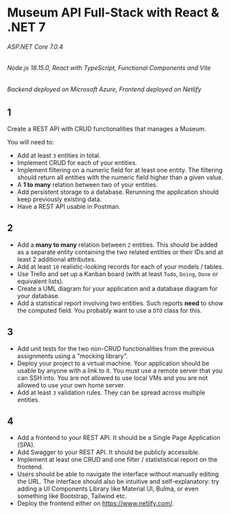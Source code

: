 # Museum API Full-Stack with React & .NET 7

###### ASP.NET Core 7.0.4
###### Node.js 18.15.0, React with TypeScript, Functional Components and Vite
###### Backend deployed on Microsoft Azure, Frontend deployed on Netlify


## 1

Create a REST API with CRUD functionalities that manages a Museum.

You will need to:
- Add at least `3` entities in total.
- Implement CRUD for each of your entities.
- Implement filtering on a numeric field for at least one entity. The filtering should return all entities with the numeric field higher than a given value.
- A **1 to many** relation between two of your entities.
- Add persistent storage to a database. Rerunning the application should keep previously existing data.
- Have a REST API usable in Postman.

## 2
- Add a **many to many** relation between `2` entities. This should be added as a separate entity containing the two related entities or their IDs and at least 2 additional attributes. 
- Add at least `10` realistic-looking records for each of your models / tables.
- Use Trello and set up a Kanban board (with at least `Todo`, `Doing`, `Done` or equivalent lists).
- Create a UML diagram for your application and a database diagram for your database. 
- Add a statistical report involving two entities. Such reports **need** to show the computed field. You probably want to use a `DTO` class for this.

## 3
- Add unit tests for the two non-CRUD functionalities from the previous assignments using a "mocking library". 
- Deploy your project to a virtual machine. Your application should be usable by anyone with a link to it. You must use a remote server that you can SSH into. You are not allowed to use local VMs and you are not allowed to use your own home server.
- Add at least `3` validation rules. They can be spread across multiple entities.

## 4
- Add a frontend to your REST API. It should be a Single Page Application (SPA).
- Add Swagger to your REST API. It should be publicly accessible.
- Implement at least one CRUD and one filter / statististical report on the frontend.
- Users should be able to navigate the interface without manually editing the URL. The interface should also be intuitive and self-explanatory: try adding a UI Components Library like Material UI, Bulma, or even something like Bootstrap, Tailwind etc.
- Deploy the frontend either on https://www.netlify.com/.


